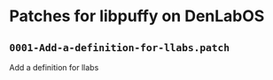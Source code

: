 # Patches for libpuffy on DenLabOS

## `0001-Add-a-definition-for-llabs.patch`

Add a definition for llabs


